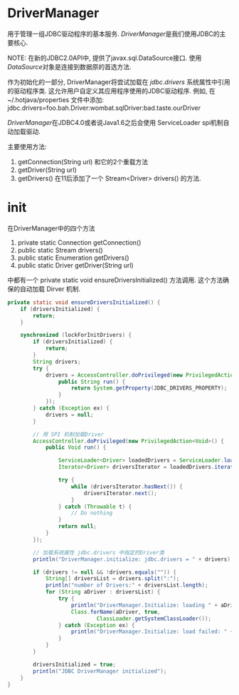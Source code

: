 # DriverManager

用于管理一组JDBC驱动程序的基本服务.
*DriverManager*是我们使用JDBC的主要核心.

NOTE: 在新的JDBC2.0API中, 提供了javax.sql.DataSource接口.
使用*DataSource*对象是连接到数据原的首选方法.

作为初始化的一部分, DriverManager将尝试加载在 *jdbc.drivers* 系统属性中引用的驱动程序类.
这允许用户自定义其应用程序使用的JDBC驱动程序.
例如, 在 ~/.hotjava/properties 文件中添加:
jdbc.drivers=foo.bah.Driver:wombat.sqlDriver:bad.taste.ourDriver

*DriverManager*在JDBC4.0或者说Java1.6之后会使用 ServiceLoader spi机制自动加载驱动.


主要使用方法:
1. getConnection(String url) 和它的2个重载方法
2. getDriver(String url)
3. getDrivers() 在11后添加了一个 Stream\<Driver> drivers() 的方法.


# init
在DriverManager中的四个方法
1. private static Connection getConnection()
2. public static Stream<Driver> drivers()
2. public static Enumeration<Driver> getDrivers()
3. public static Driver getDriver(String url)

中都有一个 private static void ensureDriversInitialized() 方法调用.
这个方法确保的自动加载 Dirver 机制.

```java
private static void ensureDriversInitialized() {
    if (driversInitialized) {
        return;
    }

    synchronized (lockForInitDrivers) {
        if (driversInitialized) {
            return;
        }
        String drivers;
        try {
            drivers = AccessController.doPrivileged(new PrivilegedAction<String>() {
                public String run() {
                    return System.getProperty(JDBC_DRIVERS_PROPERTY);
                }
            });
        } catch (Exception ex) {
            drivers = null;
        }

        // 用 SPI 机制加载Driver
        AccessController.doPrivileged(new PrivilegedAction<Void>() {
            public Void run() {

                ServiceLoader<Driver> loadedDrivers = ServiceLoader.load(Driver.class);
                Iterator<Driver> driversIterator = loadedDrivers.iterator();

                try {
                    while (driversIterator.hasNext()) {
                        driversIterator.next();
                    }
                } catch (Throwable t) {
                    // Do nothing
                }
                return null;
            }
        });

        // 加载系统属性 jdbc.drivers 中指定的Driver类
        println("DriverManager.initialize: jdbc.drivers = " + drivers);

        if (drivers != null && !drivers.equals("")) {
            String[] driversList = drivers.split(":");
            println("number of Drivers:" + driversList.length);
            for (String aDriver : driversList) {
                try {
                    println("DriverManager.Initialize: loading " + aDriver);
                    Class.forName(aDriver, true,
                            ClassLoader.getSystemClassLoader());
                } catch (Exception ex) {
                    println("DriverManager.Initialize: load failed: " + ex);
                }
            }
        }

        driversInitialized = true;
        println("JDBC DriverManager initialized");
    }
}
```
